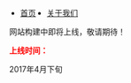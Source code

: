 <ul class="nav">
	<li><a href="/lifeblog">首页</a></li>
	<li><a href="/lifeblog/about">关于我们</a></li>
</ul>
网站构建中即将上线，敬请期待！

<b style="color:red">上线时间：</b>

2017年4月下旬

<script>
var btn=document.querySelector('.fork');
btn.innerHTML="<strong>欢迎来到前端攻城狮城堡</strong>";
btn.style.display='block';
btn.href='https://llylife.github.io/lifeblog/';
setTimeout(function(){
document.querySelector('footer').innerHTML="CopyRight(@)2017"
},200)
</script>
<style>
.nav{
	float: left;
    display: block;
    width:100%;
	padding-left:20px;
}
.nav li{
	float:left;
	margin:0 20px 0 0;
}
</style>